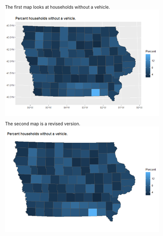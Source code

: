 The first map looks at households without a vehicle.
![Plot1](map1.png)



The second map is a revised version.
![Plot2](map2.png)

